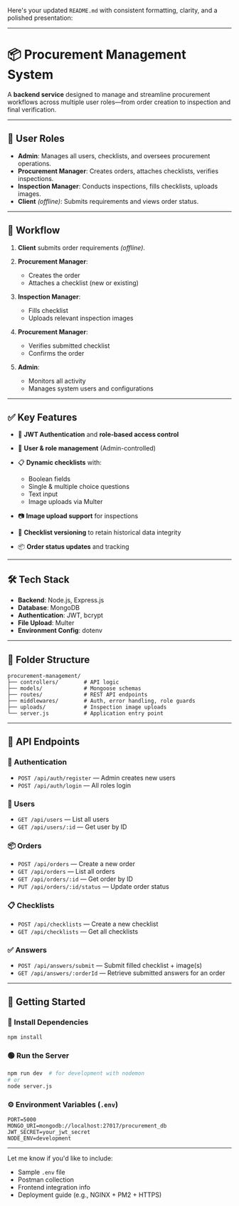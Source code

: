 Here's your updated `README.md` with consistent formatting, clarity, and a polished presentation:

---

# 📦 Procurement Management System

A **backend service** designed to manage and streamline procurement workflows across multiple user roles—from order creation to inspection and final verification.

---

## 👥 User Roles

* **Admin**: Manages all users, checklists, and oversees procurement operations.
* **Procurement Manager**: Creates orders, attaches checklists, verifies inspections.
* **Inspection Manager**: Conducts inspections, fills checklists, uploads images.
* **Client** *(offline)*: Submits requirements and views order status.

---

## 🔁 Workflow

1. **Client** submits order requirements *(offline)*.
2. **Procurement Manager**:

   * Creates the order
   * Attaches a checklist (new or existing)
3. **Inspection Manager**:

   * Fills checklist
   * Uploads relevant inspection images
4. **Procurement Manager**:

   * Verifies submitted checklist
   * Confirms the order
5. **Admin**:

   * Monitors all activity
   * Manages system users and configurations

---

## ✅ Key Features

* 🔐 **JWT Authentication** and **role-based access control**
* 👤 **User & role management** (Admin-controlled)
* 📋 **Dynamic checklists** with:

  * Boolean fields
  * Single & multiple choice questions
  * Text input
  * Image uploads via Multer
* 📷 **Image upload support** for inspections
* 🔄 **Checklist versioning** to retain historical data integrity
* 📦 **Order status updates** and tracking

---

## 🛠️ Tech Stack

* **Backend**: Node.js, Express.js
* **Database**: MongoDB
* **Authentication**: JWT, bcrypt
* **File Upload**: Multer
* **Environment Config**: dotenv

---

## 📁 Folder Structure

```
procurement-management/
├── controllers/        # API logic
├── models/             # Mongoose schemas
├── routes/             # REST API endpoints
├── middlewares/        # Auth, error handling, role guards
├── uploads/            # Inspection image uploads
└── server.js           # Application entry point
```

---

## 📌 API Endpoints

### 🔐 Authentication

* `POST /api/auth/register` — Admin creates new users
* `POST /api/auth/login` — All roles login

### 👥 Users

* `GET /api/users` — List all users
* `GET /api/users/:id` — Get user by ID

### 📦 Orders

* `POST /api/orders` — Create a new order
* `GET /api/orders` — List all orders
* `GET /api/orders/:id` — Get order by ID
* `PUT /api/orders/:id/status` — Update order status

### 📋 Checklists

* `POST /api/checklists` — Create a new checklist
* `GET /api/checklists` — Get all checklists

### ✅ Answers

* `POST /api/answers/submit` — Submit filled checklist + image(s)
* `GET /api/answers/:orderId` — Retrieve submitted answers for an order

---

## 🚀 Getting Started

### 🔧 Install Dependencies

```bash
npm install
```

### 🟢 Run the Server

```bash
npm run dev  # for development with nodemon
# or
node server.js
```

### ⚙️ Environment Variables (`.env`)

```
PORT=5000
MONGO_URI=mongodb://localhost:27017/procurement_db
JWT_SECRET=your_jwt_secret
NODE_ENV=development
```

---

Let me know if you'd like to include:

* Sample `.env` file
* Postman collection
* Frontend integration info
* Deployment guide (e.g., NGINX + PM2 + HTTPS)
